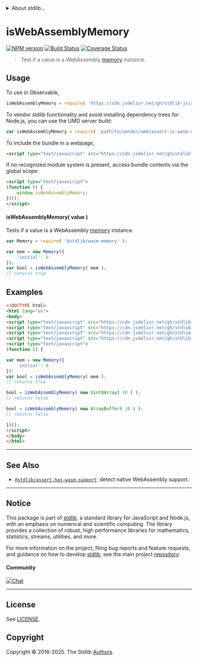 <!--

@license Apache-2.0

Copyright (c) 2024 The Stdlib Authors.

Licensed under the Apache License, Version 2.0 (the "License");
you may not use this file except in compliance with the License.
You may obtain a copy of the License at

   http://www.apache.org/licenses/LICENSE-2.0

Unless required by applicable law or agreed to in writing, software
distributed under the License is distributed on an "AS IS" BASIS,
WITHOUT WARRANTIES OR CONDITIONS OF ANY KIND, either express or implied.
See the License for the specific language governing permissions and
limitations under the License.

-->


<details>
  <summary>
    About stdlib...
  </summary>
  <p>We believe in a future in which the web is a preferred environment for numerical computation. To help realize this future, we've built stdlib. stdlib is a standard library, with an emphasis on numerical and scientific computation, written in JavaScript (and C) for execution in browsers and in Node.js.</p>
  <p>The library is fully decomposable, being architected in such a way that you can swap out and mix and match APIs and functionality to cater to your exact preferences and use cases.</p>
  <p>When you use stdlib, you can be absolutely certain that you are using the most thorough, rigorous, well-written, studied, documented, tested, measured, and high-quality code out there.</p>
  <p>To join us in bringing numerical computing to the web, get started by checking us out on <a href="https://github.com/stdlib-js/stdlib">GitHub</a>, and please consider <a href="https://opencollective.com/stdlib">financially supporting stdlib</a>. We greatly appreciate your continued support!</p>
</details>

# isWebAssemblyMemory

[![NPM version][npm-image]][npm-url] [![Build Status][test-image]][test-url] [![Coverage Status][coverage-image]][coverage-url] <!-- [![dependencies][dependencies-image]][dependencies-url] -->

> Test if a value is a WebAssembly [memory][@stdlib/wasm/memory] instance.



<section class="usage">

## Usage

To use in Observable,

```javascript
isWebAssemblyMemory = require( 'https://cdn.jsdelivr.net/gh/stdlib-js/assert-is-wasm-memory@umd/browser.js' )
```

To vendor stdlib functionality and avoid installing dependency trees for Node.js, you can use the UMD server build:

```javascript
var isWebAssemblyMemory = require( 'path/to/vendor/umd/assert-is-wasm-memory/index.js' )
```

To include the bundle in a webpage,

```html
<script type="text/javascript" src="https://cdn.jsdelivr.net/gh/stdlib-js/assert-is-wasm-memory@umd/browser.js"></script>
```

If no recognized module system is present, access bundle contents via the global scope:

```html
<script type="text/javascript">
(function () {
    window.isWebAssemblyMemory;
})();
</script>
```

#### isWebAssemblyMemory( value )

Tests if a value is a WebAssembly [memory][@stdlib/wasm/memory] instance.

```javascript
var Memory = require( '@stdlib/wasm-memory' );

var mem = new Memory({
    'initial': 0
});
var bool = isWebAssemblyMemory( mem );
// returns true
```

</section>

<!-- /.usage -->

<section class="examples">

## Examples

<!-- eslint no-undef: "error" -->

```html
<!DOCTYPE html>
<html lang="en">
<body>
<script type="text/javascript" src="https://cdn.jsdelivr.net/gh/stdlib-js/array-uint8@umd/browser.js"></script>
<script type="text/javascript" src="https://cdn.jsdelivr.net/gh/stdlib-js/array-buffer@umd/browser.js"></script>
<script type="text/javascript" src="https://cdn.jsdelivr.net/gh/stdlib-js/wasm-memory@umd/browser.js"></script>
<script type="text/javascript" src="https://cdn.jsdelivr.net/gh/stdlib-js/assert-is-wasm-memory@umd/browser.js"></script>
<script type="text/javascript">
(function () {

var mem = new Memory({
    'initial': 0
});
var bool = isWebAssemblyMemory( mem );
// returns true

bool = isWebAssemblyMemory( new Uint8Array( 10 ) );
// returns false

bool = isWebAssemblyMemory( new ArrayBuffer( 10 ) );
// returns false

})();
</script>
</body>
</html>
```

</section>

<!-- /.examples -->

<!-- Section for related `stdlib` packages. Do not manually edit this section, as it is automatically populated. -->

<section class="related">

* * *

## See Also

-   <span class="package-name">[`@stdlib/assert-has-wasm-support`][@stdlib/assert/has-wasm-support]</span><span class="delimiter">: </span><span class="description">detect native WebAssembly support.</span>

</section>

<!-- /.related -->

<!-- Section for all links. Make sure to keep an empty line after the `section` element and another before the `/section` close. -->


<section class="main-repo" >

* * *

## Notice

This package is part of [stdlib][stdlib], a standard library for JavaScript and Node.js, with an emphasis on numerical and scientific computing. The library provides a collection of robust, high performance libraries for mathematics, statistics, streams, utilities, and more.

For more information on the project, filing bug reports and feature requests, and guidance on how to develop [stdlib][stdlib], see the main project [repository][stdlib].

#### Community

[![Chat][chat-image]][chat-url]

---

## License

See [LICENSE][stdlib-license].


## Copyright

Copyright &copy; 2016-2025. The Stdlib [Authors][stdlib-authors].

</section>

<!-- /.stdlib -->

<!-- Section for all links. Make sure to keep an empty line after the `section` element and another before the `/section` close. -->

<section class="links">

[npm-image]: http://img.shields.io/npm/v/@stdlib/assert-is-wasm-memory.svg
[npm-url]: https://npmjs.org/package/@stdlib/assert-is-wasm-memory

[test-image]: https://github.com/stdlib-js/assert-is-wasm-memory/actions/workflows/test.yml/badge.svg?branch=main
[test-url]: https://github.com/stdlib-js/assert-is-wasm-memory/actions/workflows/test.yml?query=branch:main

[coverage-image]: https://img.shields.io/codecov/c/github/stdlib-js/assert-is-wasm-memory/main.svg
[coverage-url]: https://codecov.io/github/stdlib-js/assert-is-wasm-memory?branch=main

<!--

[dependencies-image]: https://img.shields.io/david/stdlib-js/assert-is-wasm-memory.svg
[dependencies-url]: https://david-dm.org/stdlib-js/assert-is-wasm-memory/main

-->

[chat-image]: https://img.shields.io/gitter/room/stdlib-js/stdlib.svg
[chat-url]: https://app.gitter.im/#/room/#stdlib-js_stdlib:gitter.im

[stdlib]: https://github.com/stdlib-js/stdlib

[stdlib-authors]: https://github.com/stdlib-js/stdlib/graphs/contributors

[umd]: https://github.com/umdjs/umd
[es-module]: https://developer.mozilla.org/en-US/docs/Web/JavaScript/Guide/Modules

[deno-url]: https://github.com/stdlib-js/assert-is-wasm-memory/tree/deno
[deno-readme]: https://github.com/stdlib-js/assert-is-wasm-memory/blob/deno/README.md
[umd-url]: https://github.com/stdlib-js/assert-is-wasm-memory/tree/umd
[umd-readme]: https://github.com/stdlib-js/assert-is-wasm-memory/blob/umd/README.md
[esm-url]: https://github.com/stdlib-js/assert-is-wasm-memory/tree/esm
[esm-readme]: https://github.com/stdlib-js/assert-is-wasm-memory/blob/esm/README.md
[branches-url]: https://github.com/stdlib-js/assert-is-wasm-memory/blob/main/branches.md

[stdlib-license]: https://raw.githubusercontent.com/stdlib-js/assert-is-wasm-memory/main/LICENSE

[@stdlib/wasm/memory]: https://github.com/stdlib-js/wasm-memory/tree/umd

<!-- <related-links> -->

[@stdlib/assert/has-wasm-support]: https://github.com/stdlib-js/assert-has-wasm-support/tree/umd

<!-- </related-links> -->

</section>

<!-- /.links -->
